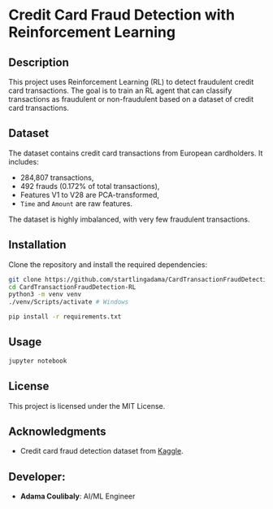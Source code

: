 # Credit Card Fraud Detection with Reinforcement Learning

## Description

This project uses Reinforcement Learning (RL) to detect fraudulent credit card transactions. The goal is to train an RL agent that can classify transactions as fraudulent or non-fraudulent based on a dataset of credit card transactions.

## Dataset

The dataset contains credit card transactions from European cardholders. It includes:
- 284,807 transactions,
- 492 frauds (0.172% of total transactions),
- Features V1 to V28 are PCA-transformed,
- `Time` and `Amount` are raw features.

The dataset is highly imbalanced, with very few fraudulent transactions.

## Installation

Clone the repository and install the required dependencies:

```bash
git clone https://github.com/startlingadama/CardTransactionFraudDetection-RL.git
cd CardTransactionFraudDetection-RL
python3 -m venv venv
./venv/Scripts/activate # Windows

pip install -r requirements.txt
```

## Usage

```bash
jupyter notebook
```


## License

This project is licensed under the MIT License.

## Acknowledgments

* Credit card fraud detection dataset from [Kaggle](https://www.kaggle.com/datasets/mlg-ulb/creditcardfraud).

## Developer:
 - **Adama Coulibaly**: AI/ML Engineer

